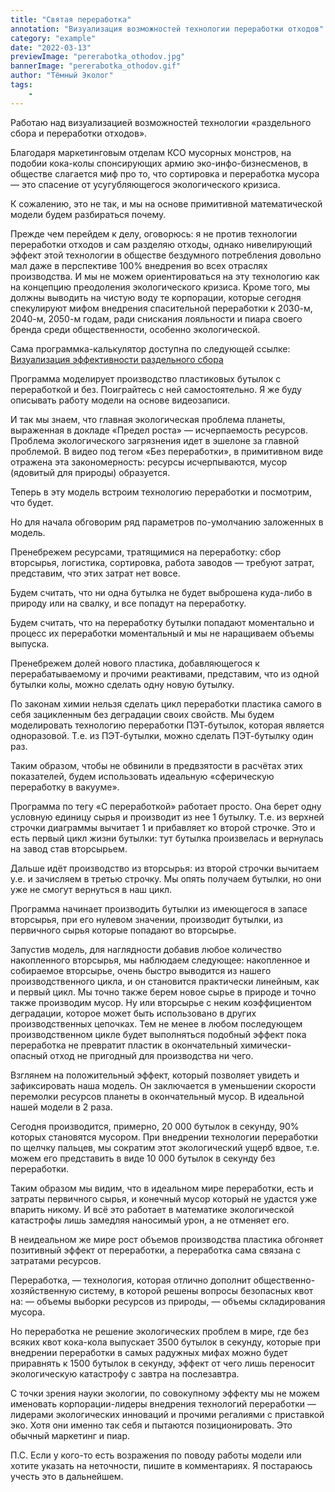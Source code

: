 ```yaml
---
title: "Святая переработка"
annotation: "Визуализация возможностей технологии переработки отходов"
category: "example"
date: "2022-03-13"
previewImage: "pererabotka_othodov.jpg"
bannerImage: "pererabotka_othodov.gif"
author: "Тёмный Эколог"
tags:
    - 
---
```

Работаю над визуализацией возможностей технологии «раздельного сбора и переработки отходов».

Благодаря маркетинговым отделам КСО мусорных монстров, на подобии кока-колы спонсирующих армию эко-инфо-бизнесменов, в обществе слагается миф про то, что сортировка и переработка мусора — это спасение от усугубляющегося экологического кризиса.

К сожалению, это не так, и мы на основе примитивной математической модели будем разбираться почему.

Прежде чем перейдем к делу, оговорюсь: я не против технологии переработки отходов и сам разделяю отходы, однако нивелирующий эффект этой технологии в обществе бездумного потребления довольно мал даже в перспективе 100% внедрения во всех отраслях производства. И мы не можем ориентироваться на эту технологию как на концепцию преодоления экологического кризиса. Кроме того, мы должны выводить на чистую воду те корпорации, которые сегодня спекулируют мифом внедрения спасительной переработки к 2030-м, 2040-м, 2050-м годам, ради снискания лояльности и пиара своего бренда среди общественности, особенно экологической.

Сама программка-калькулятор доступна по следующей ссылке:
[Визуализация эффективности раздельного сбора](https://clck.ru/Rzzii)


Программа моделирует производство пластиковых бутылок с переработкой и без. Поиграйтесь с ней самостоятельно. Я же буду описывать работу модели на основе видеозаписи.

И так мы знаем, что главная экологическая проблема планеты, выраженная в докладе «Предел роста» — исчерпаемость ресурсов. Проблема экологического загрязнения идет в эшелоне за главной проблемой. В видео под тегом «Без переработки», в примитивном виде отражена эта закономерность: ресурсы исчерпываются, мусор (ядовитый для природы) образуется.

Теперь в эту модель встроим технологию переработки и посмотрим, что будет.

Но для начала обговорим ряд параметров по-умолчанию заложенных в модель.

Пренебрежем ресурсами, тратящимися на переработку: сбор вторсырья, логистика, сортировка, работа заводов — требуют затрат, представим, что этих затрат нет вовсе.

Будем считать, что ни одна бутылка не будет выброшена куда-либо в природу или на свалку, и все попадут на переработку.

Будем считать, что на переработку бутылки попадают моментально и процесс их переработки моментальный и мы не наращиваем объемы выпуска.

Пренебрежем долей нового пластика, добавляющегося к перерабатываемому и прочими реактивами, представим, что из одной бутылки колы, можно сделать одну новую бутылку.

По законам химии нельзя сделать цикл переработки пластика самого в себя зацикленным без деградации своих свойств. Мы будем моделировать технологию переработки ПЭТ-бутылок, которая является одноразовой. Т.е. из ПЭТ-бутылки, можно сделать ПЭТ-бутылку один раз.

Таким образом, чтобы не обвинили в предвзятости в расчётах этих показателей, будем использовать идеальную «сферическую переработку в вакууме».

Программа по тегу «С переработкой» работает просто. Она берет одну условную единицу сырья и производит из нее 1 бутылку. Т.е. из верхней строчки диаграммы вычитает 1 и прибавляет ко второй строчке. Это и есть первый цикл жизни бутылки: тут бутылка произвелась и вернулась на завод став вторсырьем.

Дальше идёт производство из вторсырья: из второй строчки вычитаем у.е. и зачисляем в третью строчку. Мы опять получаем бутылки, но они уже не смогут вернуться в наш цикл.

Программа начинает производить бутылки из имеющегося в запасе вторсырья, при его нулевом значении, производит бутылки, из первичного сырья которые попадают во вторсырье.

Запустив модель, для наглядности добавив любое количество накопленного вторсырья, мы наблюдаем следующее: накопленное и собираемое вторсырье, очень быстро выводится из нашего производственного цикла, и он становится практически линейным, как и первый цикл. Мы точно также берем новое сырье в природе и точно также производим мусор. Ну или вторсырье с неким коэффициентом деградации, которое может быть использовано в других производственных цепочках. Тем не менее в любом последующем производственном цикле будет выполняться подобный эффект пока переработка не превратит пластик в окончательный химически-опасный отход не пригодный для производства ни чего.

Взглянем на положительный эффект, который позволяет увидеть и зафиксировать наша модель. Он заключается в уменьшении скорости перемолки ресурсов планеты в окончательный мусор. В идеальной нашей модели в 2 раза.

Сегодня производится, примерно, 20 000 бутылок в секунду, 90% которых становятся мусором. При внедрении технологии переработки по щелчку пальцев, мы сократим этот экологический ущерб вдвое, т.е. можем его представить в виде 10 000 бутылок в секунду без переработки.

Таким образом мы видим, что в идеальном мире переработки, есть и затраты первичного сырья, и конечный мусор который не удастся уже впарить никому. И всё это работает в математике экологической катастрофы лишь замедляя наносимый урон, а не отменяет его.

В неидеальном же мире рост объемов производства пластика обгоняет позитивный эффект от переработки, а переработка сама связана с затратами ресурсов.

Переработка, — технология, которая отлично дополнит общественно-хозяйственную систему, в которой решены вопросы безопасных квот на:
— объемы выборки ресурсов из природы,
— объемы складирования мусора.

Но переработка не решение экологических проблем в мире, где без всяких квот кока-кола выпускает 3500 бутылок в секунду, которые при внедрении переработки в самых радужных мифах можно будет приравнять к 1500 бутылок в секунду, эффект от чего лишь переносит экологическую катастрофу с завтра на послезавтра.

С точки зрения науки экологии, по совокупному эффекту мы не можем именовать корпорации-лидеры внедрения технологий переработки — лидерами экологических инноваций и прочими регалиями с приставкой эко. Хотя они именно так себя и пытаются позиционировать. Это обычный маркетинг и пиар.

П.С. Если у кого-то есть возражения по поводу работы модели или хотите указать на неточности, пишите в комментариях. Я постараюсь учесть это в дальнейшем.
